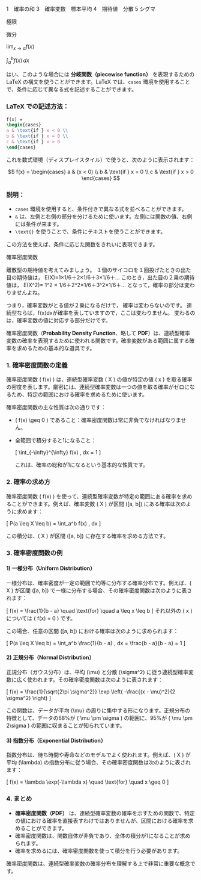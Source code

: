 
1　確率の和
3　確率変数　標本平均
4　期待値　分散
5 シグマ



極限


微分


$\lim_{x \to a} f(x)$

$\int_{a}^{b} f(x) \, dx$


はい、このような場合には **分岐関数（piecewise function）** を表現するための LaTeX の構文を使うことができます。LaTeX では、`cases` 環境を使用することで、条件に応じて異なる式を記述することができます。

### LaTeX での記述方法：

```latex
f(x) =
\begin{cases}
a & \text{if } x < 0 \\
b & \text{if } x = 0 \\
c & \text{if } x > 0
\end{cases}
```

これを数式環境（ディスプレイスタイル）で使うと、次のように表示されます：

$$
f(x) =
\begin{cases}
a &  (x < 0) \\
b & \text{if } x = 0 \\
c & \text{if } x > 0
\end{cases}
$$

### 説明：
- `cases` 環境を使用すると、条件付きで異なる式を並べることができます。
- `&` は、左側と右側の部分を分けるために使います。左側には関数の値、右側には条件が来ます。
- `\text{}` を使うことで、条件にテキストを使うことができます。

この方法を使えば、条件に応じた関数をきれいに表現できます。




確率密度関数


離散型の期待値を考えてみましょう。
１個のサイコロを１回投げたときの出た目の期待値は，
E(X)=1×1/6＋2×1/6＋3×1/6＋…
このとき，出た目の２乗の期待値は，
E(X^2)= 1^2 × 1/6＋2^2×1/6＋3^2×1/6＋…
となって，確率の部分は変わりませんよね。

つまり，確率変数がとる値が２乗になるだけで，
確率は変わらないのです。
連続型ならば，f(x)dxが確率を表していますので，ここは変わりません。
変わるのは，確率変数の値に対応する部分だけです。





確率密度関数（**Probability Density Function**、略して **PDF**）は、連続型確率変数の確率を表現するために使われる関数です。確率変数がある範囲に属する確率を求めるための基本的な道具です。

### 1. 確率密度関数の定義

確率密度関数 \( f(x) \) は、連続型確率変数 \( X \) の値が特定の値 \( x \) を取る確率の密度を表します。厳密には、連続型確率変数は一つの値を取る確率がゼロになるため、特定の範囲における確率を求めるために使います。

確率密度関数の主な性質は次の通りです：

- \( f(x) \geq 0 \) であること：確率密度関数は常に非負でなければなりません。
- 全範囲で積分すると1になること：
  
  \[
  \int_{-\infty}^{\infty} f(x) \, dx = 1
  \]
  
  これは、確率の総和が1になるという基本的な性質です。

### 2. 確率の求め方

確率密度関数 \( f(x) \) を使って、連続型確率変数が特定の範囲にある確率を求めることができます。例えば、確率変数 \( X \) が区間 \([a, b]\) にある確率は次のように求めます：

\[
P(a \leq X \leq b) = \int_a^b f(x) \, dx
\]

この積分は、\( X \) が区間 \([a, b]\) に存在する確率を求める方法です。

### 3. 確率密度関数の例

#### 1) 一様分布（Uniform Distribution）

一様分布は、確率密度が一定の範囲で均等に分布する確率分布です。例えば、\( X \) が区間 \([a, b]\) で一様に分布する場合、その確率密度関数は次のように表されます：

\[
f(x) = \frac{1}{b - a} \quad \text{for} \quad a \leq x \leq b
\]
それ以外の \( x \) については \( f(x) = 0 \) です。

この場合、任意の区間 \([a, b]\) における確率は次のように求められます：

\[
P(a \leq X \leq b) = \int_a^b \frac{1}{b - a} \, dx = \frac{b - a}{b - a} = 1
\]

#### 2) 正規分布（Normal Distribution）

正規分布（ガウス分布）は、平均 \(\mu\) と分散 \(\sigma^2\) に従う連続型確率変数に広く使われます。その確率密度関数は次のように表されます：

\[
f(x) = \frac{1}{\sqrt{2\pi \sigma^2}} \exp \left( -\frac{(x - \mu)^2}{2 \sigma^2} \right)
\]

この関数は、データが平均 \(\mu\) の周りに集中する形になります。正規分布の特徴として、データの68%が \( \mu \pm \sigma \) の範囲に、95%が \( \mu \pm 2\sigma \) の範囲に収まることが知られています。

#### 3) 指数分布（Exponential Distribution）

指数分布は、待ち時間や寿命などのモデルでよく使われます。例えば、\( X \) が平均 \(\lambda\) の指数分布に従う場合、その確率密度関数は次のように表されます：

\[
f(x) = \lambda \exp(-\lambda x) \quad \text{for} \quad x \geq 0
\]

### 4. まとめ

- **確率密度関数（PDF）** は、連続型確率変数の確率を示すための関数で、特定の値における確率を直接表すわけではありませんが、区間における確率を求めることができます。
- 確率密度関数は、関数自体が非負であり、全体の積分が1になることが求められます。
- 確率を求めるには、確率密度関数を使って積分を行う必要があります。

確率密度関数は、連続型確率変数の確率分布を理解する上で非常に重要な概念です。